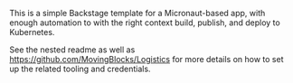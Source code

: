 This is a simple Backstage template for a Micronaut-based app, with enough automation to with the right context build, publish, and deploy to Kubernetes.

See the nested readme as well as https://github.com/MovingBlocks/Logistics for more details on how to set up the related tooling and credentials.